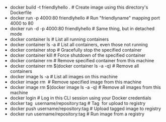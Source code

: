 * docker build -t friendlyhello .  # Create image using this directory's Dockerfile
* docker run -p 4000:80 friendlyhello  # Run "friendlyname" mapping port 4000 to 80
* docker run -d -p 4000:80 friendlyhello         # Same thing, but in detached mode
* docker container ls                                # List all running containers
* docker container ls -a             # List all containers, even those not running
* docker container stop <hash>           # Gracefully stop the specified container
* docker container kill <hash>         # Force shutdown of the specified container
* docker container rm <hash>        # Remove specified container from this machine
* docker container rm $(docker container ls -a -q)         # Remove all containers
* docker image ls -a                             # List all images on this machine
* docker image rm <image id>            # Remove specified image from this machine
* docker image rm $(docker image ls -a -q)   # Remove all images from this machine
* docker login             # Log in this CLI session using your Docker credentials
* docker tag <image> username/repository:tag  # Tag <image> for upload to registry
* docker push username/repository:tag            # Upload tagged image to registry
* docker run username/repository:tag                   # Run image from a registry
